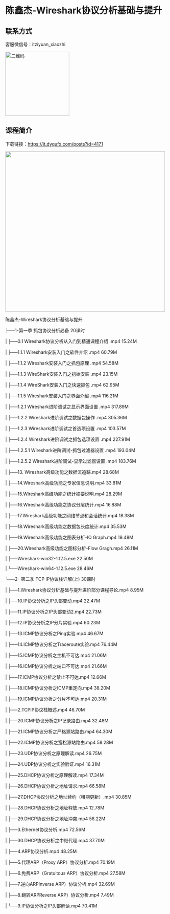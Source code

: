 # 陈鑫杰-Wireshark协议分析基础与提升

## 联系方式

客服微信号：itziyuan_xiaozhi

<img src="https://ziyuanyun.oss-cn-guangzhou.aliyuncs.com/common/20240614073449/666b82192834a.jpg" width="200" height="200" alt="二维码">

## 课程简介

下载链接：https://it.dyqufx.com/posts?id=4171

<img src="https://ziyuanyun.oss-cn-guangzhou.aliyuncs.com/yun/20240613152156/666a9e14681aa.jpg" width="500" alt="">

  陈鑫杰-Wireshark协议分析基础与提升



 ├──1-第一季 抓包协议分析必备 20课时

 | ├──0.1 Wireshark协议分析从入门到精通课程介绍 .mp4 15.24M

 | ├──1.1.1 Wireshark安装入门之软件介绍 .mp4 60.79M

 | ├──1.1.2 Wireshark安装入门之抓包原理 .mp4 54.58M

 | ├──1.1.3 WireShark安装入门之初始安装 .mp4 23.15M

 | ├──1.1.4 WireShark安装入门之快速抓包 .mp4 62.95M

 | ├──1.1.5 Wireshark安装入门之界面介绍 .mp4 116.21M

 | ├──1.2.1 Wireshark进阶调试之显示界面设置 .mp4 317.89M

 | ├──1.2.2 Wireshark进阶调试之数据包操作 .mp4 305.36M

 | ├──1.2.3 Wireshark进阶调试之首选项设置 .mp4 103.57M

 | ├──1.2.4 Wireshark进阶调试之抓包选项设置 .mp4 227.91M

 | ├──1.2.5.1 Wireshark进阶调试-抓包过滤器设置 .mp4 193.04M

 | ├──1.2.5.2 Wireshark进阶调试-显示过滤器设置 .mp4 183.76M

 | ├──13. Wireshark高级功能之数据流追踪.mp4 28.68M

 | ├──14.Wireshark高级功能之专家信息说明.mp4 33.81M

 | ├──15.Wireshark高级功能之统计摘要说明.mp4 28.29M

 | ├──16.Wireshark高级功能之协议分层统计.mp4 16.88M

 | ├──17.Wireshark高级功能之网络节点和会话统计.mp4 18.38M

 | ├──18.Wireshark高级功能之数据包长度统计.mp4 35.53M

 | ├──19.Wireshark高级功能之图表分析-IO Graph.mp4 19.48M

 | ├──20.Wireshark高级功能之图标分析-Flow Gragh.mp4 26.11M

 | ├──Wireshark-win32-1.12.5.exe 22.50M

 | └──Wireshark-win64-1.12.5.exe 28.46M

 └──2- 第二季 TCP IP协议栈详解(上) 30课时

 | ├──1.Wireshark协议分析基础与提升进阶部分课程导论.mp4 8.95M

 | ├──10.IP协议分析之IP头部变动.mp4 22.47M

 | ├──11.IP协议分析之IP头部变动2.mp4 22.73M

 | ├──12.IP协议分析之IP分片实验.mp4 60.23M

 | ├──13.ICMP协议分析之Ping实验.mp4 46.67M

 | ├──14.ICMP协议分析之Traceroute实验.mp4 76.44M

 | ├──15.ICMP协议分析之主机不可达.mp4 21.06M

 | ├──16.ICMP协议分析之端口不可达.mp4 21.66M

 | ├──17.ICMP协议分析之禁止不可达.mp4 12.66M

 | ├──18.ICMP协议分析之ICMP重定向.mp4 38.20M

 | ├──19.ICMP协议分析之分片不可达.mp4 20.31M

 | ├──2.TCPIP协议栈概述.mp4 46.70M

 | ├──20.ICMP协议分析之IP记录路由.mp4 32.48M

 | ├──21.ICMP协议分析之严格源站路由.mp4 64.30M

 | ├──22.ICMP协议分析之宽松源站路由.mp4 58.28M

 | ├──23.UDP协议分析之原理解读.mp4 26.75M

 | ├──24.UDP协议分析之实验验证.mp4 16.31M

 | ├──25.DHCP协议分析之原理解读.mp4 17.34M

 | ├──26.DHCP协议分析之地址请求.mp4 66.58M

 | ├──27.DHCP协议分析之地址续约（租期更新）.mp4 30.85M

 | ├──28.DHCP协议分析之地址释放.mp4 12.78M

 | ├──29.DHCP协议分析之地址冲突.mp4 58.22M

 | ├──3.Ethernet协议分析.mp4 72.56M

 | ├──30.DHCP协议分析之中继代理.mp4 37.70M

 | ├──4.ARP协议分析.mp4 48.25M

 | ├──5.代理ARP（Proxy ARP）协议分析.mp4 70.19M

 | ├──6.免费ARP（Gratuitous ARP）协议分析.mp4 27.58M

 | ├──7.逆向ARPInverse ARP）协议分析.mp4 32.69M

 | ├──8.翻转ARPReverse ARP）协议分析.mp4 7.49M

 | └──9.IP协议分析之IP头部解读.mp4 70.41M

  